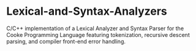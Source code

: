 # Lexical-and-Syntax-Analyzers
C/C++ implementation of a Lexical Analyzer and Syntax Parser for the Cooke Programming Language featuring tokenization, recursive descent parsing, and compiler front-end error handling.

